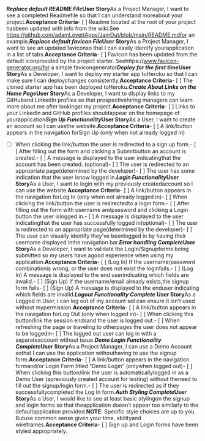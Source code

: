 ***Replace default README File*****User Story**As a Project Manager, I want to see a completed Readmefile so that I can understand moreabout your project.**Acceptance Criteria**- [ ] Readme located at the root of your project hasbeen updated with info from the wiki.See https://github.com/adamLovettApps/JamOut/blob/main/README.mdfor an example.***Replace default favicon File*****User Story**As a Project Manager, I want to see an updated faviconso that I can easily identify yourapplication in a list of tabs.**Acceptance Criteria**- [ ] Favicon has been updated from the default iconprovided by the project starter. Seehttps://www.favicon-generator.org/for a simple favicongenerator***Deploy for the first time*****User Story**As a Developer, I want to deploy my starter app toHeroku so that I can make sure I can deploychanges consistently.**Acceptance Criteria**- [ ] The cloned starter app has been deployed toHeroku.***Create About Links on the Home Page*****User Story**As a Developer, I want to display links to my GitHuband LinkedIn profiles so that prospectivehiring managers can learn more about me after lookingat my project.**Acceptance Criteria**- [ ] Links to your LinkedIn and GitHub profiles shouldappear on the homepage of yourapplication***Sign Up Functionality*****User Story**As a User, I want to create an account so I can usethe website.**Acceptance Criteria**- [ ] A link/button appears in the navigation forSign Up (only when not already logged in)
- [ ] When clicking the link/button the user is redirected to a sign up form.- [ ] After filling out the form and clicking a Submitbutton an account is created.- [ ] A message is displayed to the user indicatingthat the account has been created. (optional)- [ ] The user is redirected to an appropriate page(determined by the developer)- [ ] The user has some indication that the user isnow logged in.***Login Functionality*****User Story**As a User, I want to login with my previously createdaccount so I can use the website.**Acceptance Criteria**- [ ] A link/button appears in the navigation forLog In (only when not already logged in)- [ ] When clicking the link/button the user is redirectedto a login form.- [ ] After filling out the form with username andpassword and clicking a Login button the user islogged in.- [ ] A message is displayed to the user indicatingthat the user has successfully logged in(optional)- [ ] The user is redirected to an appropriate page(determined by the developer)- [ ] The user can visually identify they’ve beenlogged in by having their username displayed inthe navigation bar.***Error handling Complete*****User Story**As a Developer, I want to validate the LogIn/Signupforms being submitted so my users have agood experience when using my application.**Acceptance Criteria**- [ ] (Log In) If the username/password combinationis wrong, or the user does not exist the loginfails.- [ ] (Log In) A message is displayed to the end userindicating which fields are invalid.- [ ] (Sign Up) If the username/email already exists,the signup form fails- [ ] (Sign Up) A message is displayed to the enduser indicating which fields are invalid.***Logout Functionality Complete***
**User Story**As a Logged In User, I can log out of my account soI can ensure it isn’t used without mypermission.**Acceptance Criteria**- [ ] A link/button appears in the navigation forLog Out (only when logged in)- [ ] When clicking this button/link the session endsand the user is logged out.- [ ] When refreshing the page or traveling to otherpages the user does not appear to be loggedin- [ ] The logged out user can log in with a separateaccount without issue.***Demo Login Functionality Complete*****User Story**As a Project Manager, I can use a Demo Account sothat I can use the application withouthaving to use the signup form.**Acceptance Criteria**- [ ] A link/button appears in the navigation formand/or Login Form titled “Demo Login”  (onlywhen logged out)- [ ] When clicking this button/link the user is automaticallylogged in as a Demo User (apreviously created account for testing) without theneed to fill out the signup/login form.- [ ] The user is redirected as if they successfullycompleted the Log In form.***Auth Styling Complete*****User Story**As a User, I would like to see at least basic stylingon the signup and login forms so that theapplication doesn’t appear too similarly to the defaultapplication provided.**NOTE**: Specific style choices are up to you. Butuse common sense given your time, abilityand wireframes.**Acceptance Criteria**- [ ] Sign up and Login forms have been styled appropriately.